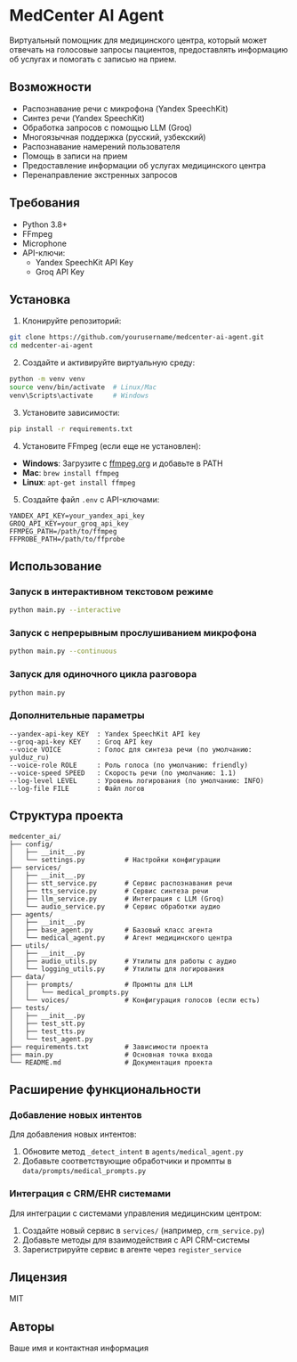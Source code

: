 # MedCenter AI Agent

Виртуальный помощник для медицинского центра, который может отвечать на голосовые запросы пациентов, предоставлять информацию об услугах и помогать с записью на прием.

## Возможности

- Распознавание речи с микрофона (Yandex SpeechKit)
- Синтез речи (Yandex SpeechKit)
- Обработка запросов с помощью LLM (Groq)
- Многоязычная поддержка (русский, узбекский)
- Распознавание намерений пользователя
- Помощь в записи на прием
- Предоставление информации об услугах медицинского центра
- Перенаправление экстренных запросов

## Требования

- Python 3.8+ 
- FFmpeg
- Microphone
- API-ключи:
  - Yandex SpeechKit API Key
  - Groq API Key

## Установка

1. Клонируйте репозиторий:

```bash
git clone https://github.com/yourusername/medcenter-ai-agent.git
cd medcenter-ai-agent
```

2. Создайте и активируйте виртуальную среду:

```bash
python -m venv venv
source venv/bin/activate  # Linux/Mac
venv\Scripts\activate     # Windows
```

3. Установите зависимости:

```bash
pip install -r requirements.txt
```

4. Установите FFmpeg (если еще не установлен):

- **Windows**: Загрузите с [ffmpeg.org](https://ffmpeg.org/download.html) и добавьте в PATH
- **Mac**: `brew install ffmpeg`
- **Linux**: `apt-get install ffmpeg`

5. Создайте файл `.env` с API-ключами:

```
YANDEX_API_KEY=your_yandex_api_key
GROQ_API_KEY=your_groq_api_key
FFMPEG_PATH=/path/to/ffmpeg
FFPROBE_PATH=/path/to/ffprobe
```

## Использование

### Запуск в интерактивном текстовом режиме

```bash
python main.py --interactive
```

### Запуск с непрерывным прослушиванием микрофона

```bash
python main.py --continuous
```

### Запуск для одиночного цикла разговора

```bash
python main.py
```

### Дополнительные параметры

```
--yandex-api-key KEY  : Yandex SpeechKit API key
--groq-api-key KEY    : Groq API key
--voice VOICE         : Голос для синтеза речи (по умолчанию: yulduz_ru)
--voice-role ROLE     : Роль голоса (по умолчанию: friendly)
--voice-speed SPEED   : Скорость речи (по умолчанию: 1.1)
--log-level LEVEL     : Уровень логирования (по умолчанию: INFO)
--log-file FILE       : Файл логов
```

## Структура проекта

```
medcenter_ai/
├── config/
│   ├── __init__.py
│   └── settings.py          # Настройки конфигурации
├── services/
│   ├── __init__.py
│   ├── stt_service.py       # Сервис распознавания речи
│   ├── tts_service.py       # Сервис синтеза речи
│   ├── llm_service.py       # Интеграция с LLM (Groq)
│   └── audio_service.py     # Сервис обработки аудио
├── agents/
│   ├── __init__.py
│   ├── base_agent.py        # Базовый класс агента
│   └── medical_agent.py     # Агент медицинского центра
├── utils/
│   ├── __init__.py
│   ├── audio_utils.py       # Утилиты для работы с аудио
│   └── logging_utils.py     # Утилиты для логирования
├── data/
│   ├── prompts/             # Промпты для LLM
│   │   └── medical_prompts.py
│   └── voices/              # Конфигурация голосов (если есть)
├── tests/
│   ├── __init__.py
│   ├── test_stt.py
│   ├── test_tts.py
│   └── test_agent.py
├── requirements.txt         # Зависимости проекта
├── main.py                  # Основная точка входа
└── README.md                # Документация проекта
```

## Расширение функциональности

### Добавление новых интентов

Для добавления новых интентов:

1. Обновите метод `_detect_intent` в `agents/medical_agent.py`
2. Добавьте соответствующие обработчики и промпты в `data/prompts/medical_prompts.py`

### Интеграция с CRM/EHR системами

Для интеграции с системами управления медицинским центром:

1. Создайте новый сервис в `services/` (например, `crm_service.py`)
2. Добавьте методы для взаимодействия с API CRM-системы
3. Зарегистрируйте сервис в агенте через `register_service`

## Лицензия

MIT

## Авторы

Ваше имя и контактная информация
